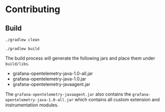 # Contributing

## Build

```
./gradlew clean
```

```
./gradlew build
```

The build process will generate the following jars and place them under `build/libs`.

* grafana-opentelemetry-java-1.0-all.jar
* grafana-opentelemetry-java-1.0.jar
* grafana-opentelemetry-javaagent.jar

The `grafana-opentelemetry-javaagent.jar` also contains the `grafana-opentelemetry-java-1.0-all.jar` which contains
all custom extension and instrumentation modules.